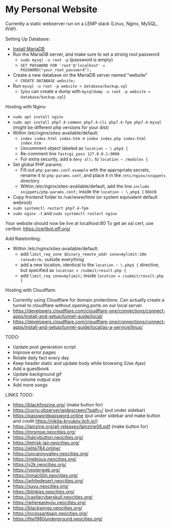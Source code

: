 # My Personal Website

Currently a static webserver run on a LEMP stack (Linux, Nginx, MySQL, PHP).

Setting Up Database:
- [Install MariaDB](https://mariadb.com/kb/en/where-to-download-mariadb/)
- Run the MariaDB server, and make sure to set a strong root password
    - `sudo mysql -u root -p` (password is empty)
    - `SET PASSWORD FOR 'root'@'localhost' = PASSWORD("your_root_password");`
- Create a new database on the MariaDB server named "website"
    - `CREATE DATABASE website;`
- Run `mysql -u root -p website < database/backup.sql`
    - (you can create a dump with `mysqldump -u root -p website > database/backup.sql`)

Hosting with Nginx:
- `sudo apt install nginx`
- `sudo apt install php7.4-common php7.4-cli php7.4-fpm php7.4-mysql` (might be different php versions for your dist)
- Within /etc/nginx/sites-available/default:
    - `index index.html index.htm` -> `index index.php index.html index.htm`
    - Uncomment object labeled as `location ~ \.php$ {`
    - Re-comment line `fastcgi_pass 127.0.0.1:9000`
    - For extra security, add a `deny all;` to `location ~ /modules {`
- Set global PHP params:
    - Fill out `php-params.conf.example` with the appropriate secrets, rename it to `php-params.conf`, and place it in the `/etc/nginx/snippets` directory
    - Within /etc/nginx/sites-available/default, add the line `include snippets/php-params.conf;` inside the `location ~ \.php$ {` block
- Copy frontend folder to /var/www/html (or system equivalent default webroot)
- `sudo systemctl restart php7.4-fpm`
- `sudo nginx -t` and `sudo systemctl restart nginx`

Your website should now be live at localhost:80
To get an ssl cert, use certbot: https://certbot.eff.org/

Add Ratelimiting:
- Within /etc/nginx/sites-available/default:
    - add `limit_req_zone $binary_remote_addr zone=mylimit:10m rate=6r/m;` outside everything
    - add a new location, identical to the `location ~ \.php$ {` directive, but specified as `location = /submit/result.php {`
    - add `limit_req zone=mylimit;` inside `location = /submit/result.php {`

Hosting with Cloudflare:
 - Currently using Cloudflare for domain protections. Can actually create a tunnel to cloudflare without opening ports on our local server.
 - https://developers.cloudflare.com/cloudflare-one/connections/connect-apps/install-and-setup/tunnel-guide/local/
 - https://developers.cloudflare.com/cloudflare-one/connections/connect-apps/install-and-setup/tunnel-guide/local/as-a-service/linux/

TODO:
- Update post generation script
- Improve error pages
- Rotate daily fact every day
- Keep header static and update body while browsing (Use Ajax)
- Add a guestbook
- Update background gif
- Fix volume output size
- Add more songs

LINKS TODO:
- https://blackfogzine.org/ (make button for)
- https://corru.observer/widescreen/?path=/ (put under sidebar)
- https://passwordpassword.online (put under sidebar and make button and credit https://nikita-kryukov.itch.io/)
- https://lainzine.org/all-releases/lainzine06.pdf (make button for)
- https://mrsmoe.neocities.org/
- https://halcybutton.neocities.org/
- https://tetrisk-lair.neocities.org/
- https://elite784.online/
- https://uncannyvalley.neocities.org/
- https://mebious.neocities.org/
- https://y2k.neocities.org/
- https://yesterweb.org/
- https://ninacti0n.neocities.org/
- https://whitedesert.neocities.org/
- https://suyu.neocities.org/
- https://blinkies.neocities.org/
- https://castlecyberskull.neocities.org/
- https://whereareyou.neocities.org/
- https://blackwings.neocities.org/
- https://incessantpain.neocities.org/
- https://the1980underground.neocities.org/
